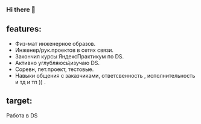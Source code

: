 ### Hi there 👋
## features:
- Физ-мат инженерное образов.      
- Инженер/рук.проектов в сетях связи.         
- Закончил курсы ЯндексПрактикум по DS.   
- Активно углубляюсь\изучаю  DS.   
- Соревн, пет.проект, тестовые.        
- Навыки общения с заказчиками, ответсвенность , исполнительность и  тд и тп ))
.               
## target:  
  Работа в DS       
   
<!--
**ivan74rus/ivan74rus** is a ✨ _special_ ✨ repository because its `README.md` (this file) appears on your GitHub profile.

Here are some ideas to get you started:

- 🔭 I’m currently working on ...
- 🌱 I’m currently learning ...
- 👯 I’m looking to collaborate on ...
- 🤔 I’m looking for help with ...
- 💬 Ask me about ...
- 📫 How to reach me: ...
- 😄 Pronouns: ...
- ⚡ Fun fact: ...
-->
